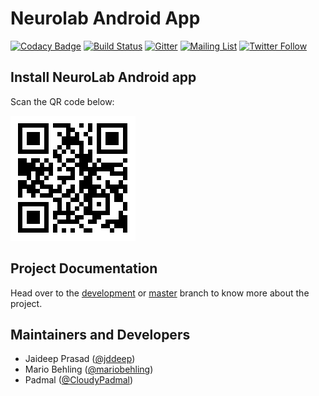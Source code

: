 # Neurolab Android App

[![Codacy Badge](https://api.codacy.com/project/badge/Grade/04c9c47bfb934605ab15394dd2f260be)](https://app.codacy.com/app/fossasia/neurolab-android?utm_source=github.com&utm_medium=referral&utm_content=fossasia/neurolab-android&utm_campaign=Badge_Grade_Settings)
[![Build Status](https://travis-ci.org/fossasia/neurolab-android.svg?branch=master)](https://travis-ci.org/fossasia/neurolab-android)
[![Gitter](https://badges.gitter.im/fossasia/neurolab.svg)](https://gitter.im/fossasia/neurolab?utm_source=badge&utm_medium=badge&utm_campaign=pr-badge)
[![Mailing List](https://img.shields.io/badge/Mailing%20List-FOSSASIA-blue.svg)](https://groups.google.com/forum/#!forum/pslab-fossasia)
[![Twitter Follow](https://img.shields.io/twitter/follow/pslabio.svg?style=social&label=Follow&maxAge=2592000?style=flat-square)](https://twitter.com/pslabio)

## Install NeuroLab Android app

Scan the QR code below:

<img src="/docs/QRCode/neurolab_qr_code.png" alt="neurolab qr code" border=0>

## Project Documentation

Head over to the [development](https://github.com/fossasia/neurolab-android/tree/development) or [master](https://github.com/fossasia/neurolab-android/tree/master) branch to know more about the project.

## Maintainers and Developers

*   Jaideep Prasad ([@jddeep](https://github.com/jddeep))
*   Mario Behling ([@mariobehling](http://github.com/mariobehling))
*   Padmal ([@CloudyPadmal](https://github.com/CloudyPadmal))
